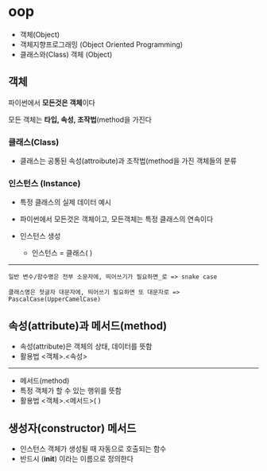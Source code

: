 # oop
- 객체(Object)
- 객체지향프로그래밍 (Object Oriented Programming)
- 클래스와(Class) 객체 (Object)

## 객체
 파이썬에서 **모든것은 객체**이다

 모든 객체는 **타입, 속성, 조작법**(method을 가진다

### 클래스(Class)
- 클래스는 공통된 속성(attroibute)과 조작법(method을 가진 객체들의 분류

### 인스턴스 (Instance)
- 특정 클래스의 실제 데이터 예시
- 파이썬에서 모든것은 객체이고, 모든객체는 특정 클래스의 연속이다

- 인스턴스 생성
  - 인스턴스 = 클래스( )

---

```
일반 변수/함수명은 전부 소문자에, 띄어쓰기가 필요하면_로 => snake case

클래스명은 첫글자 대문자에, 띄어쓰기 필요하면 또 대문자로 => PascalCase(UpperCamelCase)
```

## 속성(attribute)과 메서드(method)


- 속성(attribute)은 객체의 상태, 데이터를 뜻함
- 활용법 <객체>.<속성>
---
- 메서드(method)
- 특정 객체가 할 수 있는 행위를 뜻함
- 활용법 <객체>.<메서드>( )

## 생성자(constructor) 메서드

- 인스턴스 객체가 생성될 때 자동으로 호출되는 함수
- 반드시 (__init__) 이라는 이름으로 정의한다 